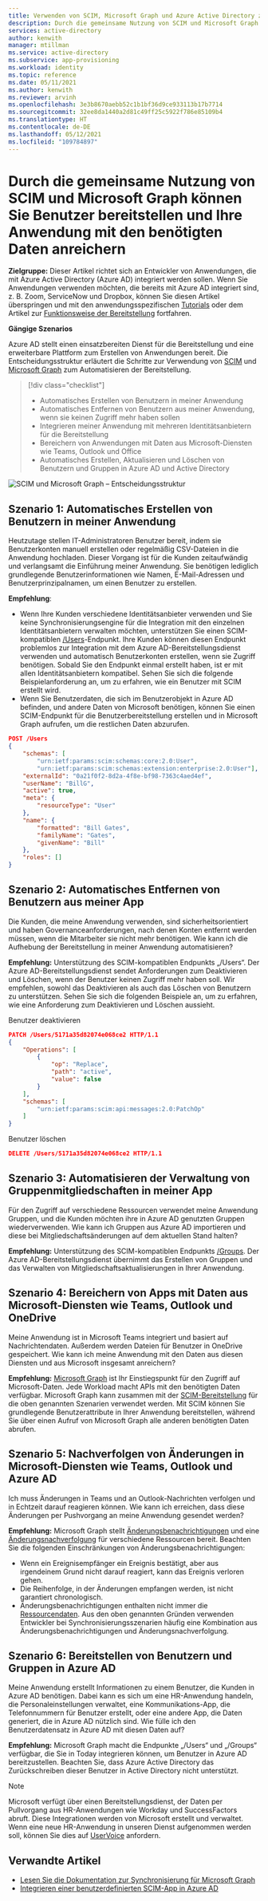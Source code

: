 ```yaml
---
title: Verwenden von SCIM, Microsoft Graph und Azure Active Directory zum Bereitstellen von Benutzern und Anreichern von Apps mit Daten
description: Durch die gemeinsame Nutzung von SCIM und Microsoft Graph in Azure Active Directory können Sie Benutzer bereitstellen und Ihre Anwendung mit den benötigten Daten anreichern.
services: active-directory
author: kenwith
manager: mtillman
ms.service: active-directory
ms.subservice: app-provisioning
ms.workload: identity
ms.topic: reference
ms.date: 05/11/2021
ms.author: kenwith
ms.reviewer: arvinh
ms.openlocfilehash: 3e3b8670aebb52c1b1bf36d9ce933113b17b7714
ms.sourcegitcommit: 32ee8da1440a2d81c49ff25c5922f786e85109b4
ms.translationtype: HT
ms.contentlocale: de-DE
ms.lasthandoff: 05/12/2021
ms.locfileid: "109784897"
---
```

# <a name="using-scim-and-microsoft-graph-together-to-provision-users-and-enrich-your-application-with-the-data-it-needs"></a>Durch die gemeinsame Nutzung von SCIM und Microsoft Graph können Sie Benutzer bereitstellen und Ihre Anwendung mit den benötigten Daten anreichern

**Zielgruppe:** Dieser Artikel richtet sich an Entwickler von Anwendungen, die mit Azure Active Directory (Azure AD) integriert werden sollen. Wenn Sie Anwendungen verwenden möchten, die bereits mit Azure AD integriert sind, z. B. Zoom, ServiceNow und Dropbox, können Sie diesen Artikel überspringen und mit den anwendungsspezifischen [Tutorials](../saas-apps/tutorial-list.md) oder dem Artikel zur [Funktionsweise der Bereitstellung](./how-provisioning-works.md) fortfahren.

**Gängige Szenarios**

Azure AD stellt einen einsatzbereiten Dienst für die Bereitstellung und eine erweiterbare Plattform zum Erstellen von Anwendungen bereit. Die Entscheidungsstruktur erläutert die Schritte zur Verwendung von [SCIM](https://aka.ms/scimoverview) und [Microsoft Graph](/graph/overview) zum Automatisieren der Bereitstellung. 

> [!div class="checklist"]
> * Automatisches Erstellen von Benutzern in meiner Anwendung
> * Automatisches Entfernen von Benutzern aus meiner Anwendung, wenn sie keinen Zugriff mehr haben sollen
> * Integrieren meiner Anwendung mit mehreren Identitätsanbietern für die Bereitstellung
> * Bereichern von Anwendungen mit Daten aus Microsoft-Diensten wie Teams, Outlook und Office
> * Automatisches Erstellen, Aktualisieren und Löschen von Benutzern und Gruppen in Azure AD und Active Directory

![SCIM und Microsoft Graph – Entscheidungsstruktur](./media/user-provisioning/scim-graph.png)

## <a name="scenario-1-automatically-create-users-in-my-app"></a>Szenario 1: Automatisches Erstellen von Benutzern in meiner Anwendung
Heutzutage stellen IT-Administratoren Benutzer bereit, indem sie Benutzerkonten manuell erstellen oder regelmäßig CSV-Dateien in die Anwendung hochladen. Dieser Vorgang ist für die Kunden zeitaufwändig und verlangsamt die Einführung meiner Anwendung. Sie benötigen lediglich grundlegende Benutzerinformationen wie Namen, E-Mail-Adressen und Benutzerprinzipalnamen, um einen Benutzer zu erstellen. 

**Empfehlung**: 
* Wenn Ihre Kunden verschiedene Identitätsanbieter verwenden und Sie keine Synchronisierungsengine für die Integration mit den einzelnen Identitätsanbietern verwalten möchten, unterstützen Sie einen SCIM-kompatiblen [/Users](https://aka.ms/scimreferencecode)-Endpunkt. Ihre Kunden können diesen Endpunkt problemlos zur Integration mit dem Azure AD-Bereitstellungsdienst verwenden und automatisch Benutzerkonten erstellen, wenn sie Zugriff benötigen. Sobald Sie den Endpunkt einmal erstellt haben, ist er mit allen Identitätsanbietern kompatibel. Sehen Sie sich die folgende Beispielanforderung an, um zu erfahren, wie ein Benutzer mit SCIM erstellt wird.
* Wenn Sie Benutzerdaten, die sich im Benutzerobjekt in Azure AD befinden, und andere Daten von Microsoft benötigen, können Sie einen SCIM-Endpunkt für die Benutzerbereitstellung erstellen und in Microsoft Graph aufrufen, um die restlichen Daten abzurufen. 

```json
POST /Users
{
    "schemas": [
        "urn:ietf:params:scim:schemas:core:2.0:User",
        "urn:ietf:params:scim:schemas:extension:enterprise:2.0:User"],
    "externalId": "0a21f0f2-8d2a-4f8e-bf98-7363c4aed4ef",
    "userName": "BillG",
    "active": true,
    "meta": {
        "resourceType": "User"
    },
    "name": {
        "formatted": "Bill Gates",
        "familyName": "Gates",
        "givenName": "Bill"
    },
    "roles": []
}
```

## <a name="scenario-2-automatically-remove-users-from-my-app"></a>Szenario 2: Automatisches Entfernen von Benutzern aus meiner App
Die Kunden, die meine Anwendung verwenden, sind sicherheitsorientiert und haben Governanceanforderungen, nach denen Konten entfernt werden müssen, wenn die Mitarbeiter sie nicht mehr benötigen. Wie kann ich die Aufhebung der Bereitstellung in meiner Anwendung automatisieren?

**Empfehlung:** Unterstützung des SCIM-kompatiblen Endpunkts „/Users“. Der Azure AD-Bereitstellungsdienst sendet Anforderungen zum Deaktivieren und Löschen, wenn der Benutzer keinen Zugriff mehr haben soll. Wir empfehlen, sowohl das Deaktivieren als auch das Löschen von Benutzern zu unterstützen. Sehen Sie sich die folgenden Beispiele an, um zu erfahren, wie eine Anforderung zum Deaktivieren und Löschen aussieht. 

Benutzer deaktivieren
```json
PATCH /Users/5171a35d82074e068ce2 HTTP/1.1
{
    "Operations": [
        {
            "op": "Replace",
            "path": "active",
            "value": false
        }
    ],
    "schemas": [
        "urn:ietf:params:scim:api:messages:2.0:PatchOp"
    ]
}
```
Benutzer löschen
```json
DELETE /Users/5171a35d82074e068ce2 HTTP/1.1
```

## <a name="scenario-3-automate-managing-group-memberships-in-my-app"></a>Szenario 3: Automatisieren der Verwaltung von Gruppenmitgliedschaften in meiner App
Für den Zugriff auf verschiedene Ressourcen verwendet meine Anwendung Gruppen, und die Kunden möchten ihre in Azure AD genutzten Gruppen wiederverwenden. Wie kann ich Gruppen aus Azure AD importieren und diese bei Mitgliedschaftsänderungen auf dem aktuellen Stand halten?  

**Empfehlung:** Unterstützung des SCIM-kompatiblen Endpunkts [/Groups](https://aka.ms/scimreferencecode). Der Azure AD-Bereitstellungsdienst übernimmt das Erstellen von Gruppen und das Verwalten von Mitgliedschaftsaktualisierungen in Ihrer Anwendung. 

## <a name="scenario-4-enrich-my-app-with-data-from-microsoft-services-such-as-teams-outlook-and-onedrive"></a>Szenario 4: Bereichern von Apps mit Daten aus Microsoft-Diensten wie Teams, Outlook und OneDrive
Meine Anwendung ist in Microsoft Teams integriert und basiert auf Nachrichtendaten. Außerdem werden Dateien für Benutzer in OneDrive gespeichert. Wie kann ich meine Anwendung mit den Daten aus diesen Diensten und aus Microsoft insgesamt anreichern?

**Empfehlung:** [Microsoft Graph](/graph/) ist Ihr Einstiegspunkt für den Zugriff auf Microsoft-Daten. Jede Workload macht APIs mit den benötigten Daten verfügbar. Microsoft Graph kann zusammen mit der [SCIM-Bereitstellung](./use-scim-to-provision-users-and-groups.md) für die oben genannten Szenarien verwendet werden. Mit SCIM können Sie grundlegende Benutzerattribute in Ihrer Anwendung bereitstellen, während Sie über einen Aufruf von Microsoft Graph alle anderen benötigten Daten abrufen. 

## <a name="scenario-5-track-changes-in-microsoft-services-such-as-teams-outlook-and-azure-ad"></a>Szenario 5: Nachverfolgen von Änderungen in Microsoft-Diensten wie Teams, Outlook und Azure AD
Ich muss Änderungen in Teams und an Outlook-Nachrichten verfolgen und in Echtzeit darauf reagieren können. Wie kann ich erreichen, dass diese Änderungen per Pushvorgang an meine Anwendung gesendet werden?

**Empfehlung:** Microsoft Graph stellt [Änderungsbenachrichtigungen](/graph/webhooks) und eine [Änderungsnachverfolgung](/graph/delta-query-overview) für verschiedene Ressourcen bereit. Beachten Sie die folgenden Einschränkungen von Änderungsbenachrichtigungen:
- Wenn ein Ereignisempfänger ein Ereignis bestätigt, aber aus irgendeinem Grund nicht darauf reagiert, kann das Ereignis verloren gehen.
- Die Reihenfolge, in der Änderungen empfangen werden, ist nicht garantiert chronologisch.
- Änderungsbenachrichtigungen enthalten nicht immer die [Ressourcendaten](/graph/webhooks-with-resource-data). Aus den oben genannten Gründen verwenden Entwickler bei Synchronisierungsszenarien häufig eine Kombination aus Änderungsbenachrichtigungen und Änderungsnachverfolgung. 

## <a name="scenario-6-provision-users-and-groups-in-azure-ad"></a>Szenario 6: Bereitstellen von Benutzern und Gruppen in Azure AD
Meine Anwendung erstellt Informationen zu einem Benutzer, die Kunden in Azure AD benötigen. Dabei kann es sich um eine HR-Anwendung handeln, die Personaleinstellungen verwaltet, eine Kommunikations-App, die Telefonnummern für Benutzer erstellt, oder eine andere App, die Daten generiert, die in Azure AD nützlich sind. Wie fülle ich den Benutzerdatensatz in Azure AD mit diesen Daten auf? 

**Empfehlung:** Microsoft Graph macht die Endpunkte „/Users“ und „/Groups“ verfügbar, die Sie in Today integrieren können, um Benutzer in Azure AD bereitzustellen. Beachten Sie, dass Azure Active Directory das Zurückschreiben dieser Benutzer in Active Directory nicht unterstützt. 

> [!NOTE]
> Microsoft verfügt über einen Bereitstellungsdienst, der Daten per Pullvorgang aus HR-Anwendungen wie Workday und SuccessFactors abruft. Diese Integrationen werden von Microsoft erstellt und verwaltet. Wenn eine neue HR-Anwendung in unseren Dienst aufgenommen werden soll, können Sie dies auf [UserVoice](https://feedback.azure.com/forums/374982-azure-active-directory-application-requests) anfordern. 

## <a name="related-articles"></a>Verwandte Artikel

- [Lesen Sie die Dokumentation zur Synchronisierung für Microsoft Graph](/graph/api/resources/synchronization-overview)
- [Integrieren einer benutzerdefinierten SCIM-App in Azure AD](use-scim-to-provision-users-and-groups.md)